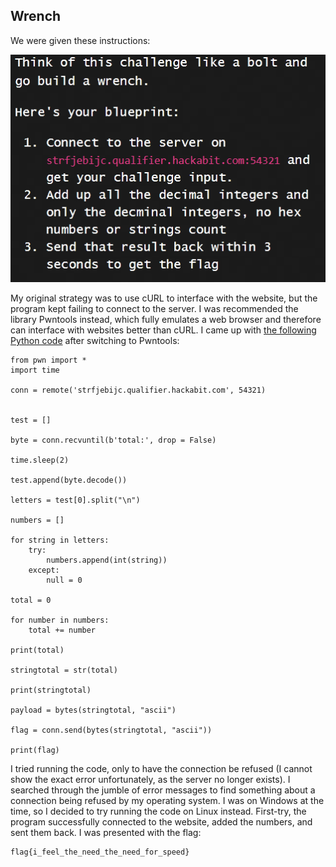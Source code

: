 ## Wrench
We were given these instructions:

![enter image description here](https://github.com/MystiK791/Hack-A-Bit-2023-Writeup/blob/main/Programming/Assets/Wrench%20challenge%20description.png?raw=true)

My original strategy was to use cURL to interface with the website, but the program kept failing to connect to the server. I was recommended the library Pwntools instead, which fully emulates a web browser and therefore can interface with websites better than cURL. I came up with [the following Python code](https://github.com/MystiK791/Hack-A-Bit-2023-Writeup/blob/main/Programming/Assets/Wrench.py) after switching to Pwntools:

    from pwn import *
    import time
    
    conn = remote('strfjebijc.qualifier.hackabit.com', 54321)
    
    
    test = []
    
    byte = conn.recvuntil(b'total:', drop = False)
    
    time.sleep(2)
    
    test.append(byte.decode())
    
    letters = test[0].split("\n")
    
    numbers = []
    
    for string in letters:
        try:
            numbers.append(int(string))
        except:
            null = 0
    
    total = 0
    
    for number in numbers:
        total += number
    
    print(total)
    
    stringtotal = str(total)
    
    print(stringtotal)
    
    payload = bytes(stringtotal, "ascii")
    
    flag = conn.send(bytes(stringtotal, "ascii"))
    
    print(flag)

I tried running the code, only to have the connection be refused (I cannot show the exact error unfortunately, as the server no longer exists). I searched through the jumble of error messages to find something about a connection being refused by my operating system. I was on Windows at the time, so I decided to try running the code on Linux instead. First-try, the program successfully connected to the website, added the numbers, and sent them back. I was presented with the flag:

    flag{i_feel_the_need_the_need_for_speed}
